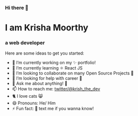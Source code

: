 ### Hi there 👋
# I am Krisha Moorthy
### a web developer

Here are some ideas to get you started:

- 🔭 I’m currently working on my ✨ portfolio!
- 🌱 I’m currently learning ⚛ React JS
- 👯 I’m looking to collaborate on many Open Source Projects 💖
- 🤔 I’m looking for help with career 🏢
- 💬 Ask me about anything! 🤗
- 📫 How to reach me: [twitter/@krish_the_dev](https://twitter.com/krish_the_dev)
- 🐈 I love cats 😸
- 😄 Pronouns: He/ Him
- ⚡ Fun fact: 📲 text me if you wanna know!
